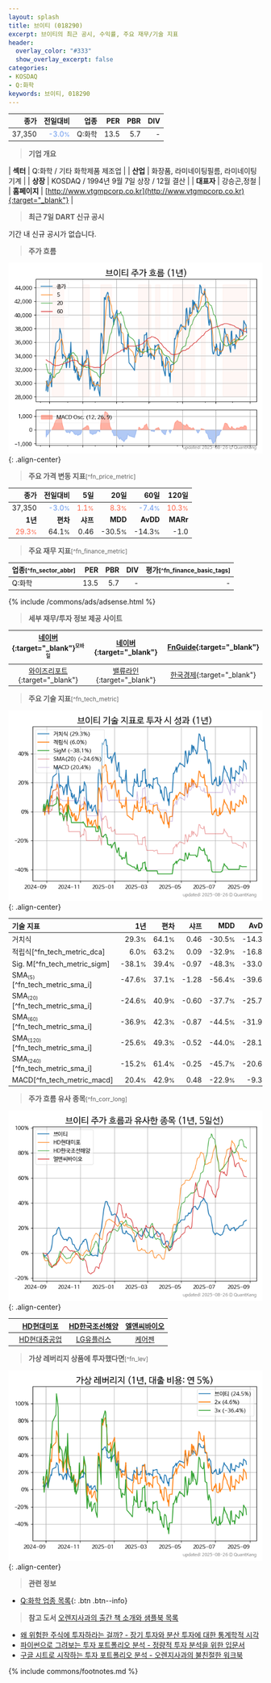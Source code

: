 ```yaml
---
layout: splash
title: 브이티 (018290)
excerpt: 브이티의 최근 공시, 수익률, 주요 재무/기술 지표
header:
  overlay_color: "#333"
  show_overlay_excerpt: false
categories:
- KOSDAQ
- Q:화학
keywords: 브이티, 018290
---
```


| **종가** | **전일대비** | **업종** | **PER** | **PBR** | **DIV** |
| -------: | -----------: | -------: | ------: | ------: | ------: |
| 37,350 | <span style="color: cornflowerblue">-3.0<small>%</small></span> | Q:화학 | 13.5 | 5.7 | - |

<!-- more -->


> **기업 개요**<a id="company"></a>

| <span style="white-space:nowrap;">**섹터**</span> | Q:화학 / 기타 화학제품 제조업 |
| <span style="white-space:nowrap;">**산업**</span> | 화장품, 라미네이팅필름, 라미네이팅기계 |
| <span style="white-space:nowrap;">**상장**</span> | KOSDAQ / 1994년 9월 7일 상장 / 12월 결산 |
| <span style="white-space:nowrap;">**대표자**</span> | 강승곤,정철 |
| <span style="white-space:nowrap;">**홈페이지**</span> | [http://www.vtgmpcorp.co.kr](http://www.vtgmpcorp.co.kr){:target="_blank"} |


> **최근 7일 DART 신규 공시**<a id="dart"></a>

기간 내 신규 공시가 없습니다.


> **주가 흐름**<a id="price"></a>

![018290](/stock/images/018290.png){: .align-center}


> **주요 가격 변동 지표**<small>[^fn_price_metric]</small>

| **종가** | **전일대비** | **5일** | **20일** | **60일** | **120일** |
| -------: | -----------: | ------: | -------: | -------: | --------: |
| 37,350 | <span style="color: cornflowerblue">-3.0<small>%</small></span> | <span style="color: tomato">1.1<small>%</small></span> | <span style="color: tomato">8.3<small>%</small></span> | <span style="color: cornflowerblue">-7.4<small>%</small></span> | <span style="color: tomato">10.3<small>%</small></span> |
| **1년** | **편차** | **샤프** | **MDD** | **AvDD** | **MARr** |
| <span style="color: tomato">29.3<small>%</small></span> | 64.1<small>%</small> | 0.46 | -30.5<small>%</small> | -14.3<small>%</small> | -1.0 |


> **주요 재무 지표**<small>[^fn_finance_metric]</small>

| **업종**<small>[^fn_sector_abbr]</small> | **PER** | **PBR** | **DIV** | **평가**<small>[^fn_finance_basic_tags]</small> |
| :--------------------------------------- | ------: | ------: | ------: | ----------------------------------------------: |
| Q:화학 | 13.5 | 5.7 | - | - |



{% include /commons/ads/adsense.html %}

> **세부 재무/투자 정보 제공 사이트**

| [네이버](https://m.stock.naver.com/domestic/stock/018290/finance/summary){:target="_blank"}<sup><small>모바일</small></sup> | [네이버](https://finance.naver.com/item/coinfo.naver?code=018290){:target="_blank"} | [FnGuide](https://comp.fnguide.com/SVO2/ASP/SVD_Invest.asp?gicode=A018290&MenuYn=Y){:target="_blank"} |
| :---: | :---: | :---: |
| [와이즈리포트](https://comp.wisereport.co.kr/company/c1040001.aspx?cmp_cd=018290){:target="_blank"} | [밸류라인](https://www.valueline.co.kr/finance/summary/018290){:target="_blank"} | [한국경제](https://markets.hankyung.com/stock/018290/financial-summary){:target="_blank"} |


> **주요 기술 지표**<small>[^fn_tech_metric]</small>


![018290](/stock/images/018290_tech.png){: .align-center}

| **기술 지표** | **1년** | **편차** | **샤프** | **MDD** | **AvDD** |
| :------------ | ------: | -----------: | -------: | ------: | -------: |
| 거치식 | 29.3<small>%</small> | 64.1<small>%</small> | 0.46 | -30.5<small>%</small> | -14.3<small>%</small> |
| 적립식[^fn_tech_metric_dca] | 6.0<small>%</small> | 63.2<small>%</small> | 0.09 | -32.9<small>%</small> | -16.8<small>%</small> |
| Sig. M[^fn_tech_metric_sigm] | -38.1<small>%</small> | 39.4<small>%</small> | -0.97 | -48.3<small>%</small> | -33.0<small>%</small> |
| SMA<small><sub>(5)</sub></small>[^fn_tech_metric_sma_i] | -47.6<small>%</small> | 37.1<small>%</small> | -1.28 | -56.4<small>%</small> | -39.6<small>%</small> |
| SMA<small><sub>(20)</sub></small>[^fn_tech_metric_sma_i] | -24.6<small>%</small> | 40.9<small>%</small> | -0.60 | -37.7<small>%</small> | -25.7<small>%</small> |
| SMA<small><sub>(60)</sub></small>[^fn_tech_metric_sma_i] | -36.9<small>%</small> | 42.3<small>%</small> | -0.87 | -44.5<small>%</small> | -31.9<small>%</small> |
| SMA<small><sub>(120)</sub></small>[^fn_tech_metric_sma_i] | -25.6<small>%</small> | 49.3<small>%</small> | -0.52 | -44.0<small>%</small> | -28.1<small>%</small> |
| SMA<small><sub>(240)</sub></small>[^fn_tech_metric_sma_i] | -15.2<small>%</small> | 61.4<small>%</small> | -0.25 | -45.7<small>%</small> | -20.6<small>%</small> |
| MACD[^fn_tech_metric_macd] | 20.4<small>%</small> | 42.9<small>%</small> | 0.48 | -22.9<small>%</small> | -9.3<small>%</small> |


> **주가 흐름 유사 종목**<a id="corr"></a><small>[^fn_corr_long]</small>

![018290](/stock/images/018290_corr.png){: .align-center}

|       | [HD현대미포](/010620/) | [HD한국조선해양](/009540/) | [엘앤씨바이오](/290650/) |
| :---: | :------------------------------------: | :------------------------------------: | :------------------------------------: |
|       | [HD현대중공업](/329180/) | [LG유플러스](/032640/) | [케어젠](/214370/) |


> **가상 레버리지 상품에 투자했다면**<a id="2x"></a><small>[^fn_lev]</small>

![018290](/stock/images/018290_2x.png){: .align-center}


> **관련 정보**

- [Q:화학 업종 목록](/stats/sector/kosdaq_업종_화학_종목/){: .btn .btn--info}

> **참고 도서** [오렌지사과의 출간 책 소개와 샘플북 목록](https://kongdori.tistory.com/691)

- [왜 위험한 주식에 투자하라는 걸까? - 장기 투자와 분산 투자에 대한 통계학적 시각](https://kongdori.tistory.com/421)
- [파이썬으로 그려보는 투자 포트폴리오 분석  - 정량적 투자 분석을 위한 입문서](https://kongdori.tistory.com/643)
- [구글 시트로 시작하는 투자 포트폴리오 분석 - 오렌지사과의 불친절한 워크북](https://kongdori.tistory.com/449)


{% include commons/footnotes.md %}
